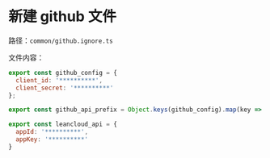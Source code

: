 # 新建 github 文件

路径：`common/github.ignore.ts`

文件内容：

```javascript
export const github_config = {
  client_id: '**********',
  client_secret: '**********'
};

export const github_api_prefix = Object.keys(github_config).map(key => `${key}=${github_config[key]}`).join('&');

export const leancloud_api = {
  appId: '**********',
  appKey: '**********'
}
```
